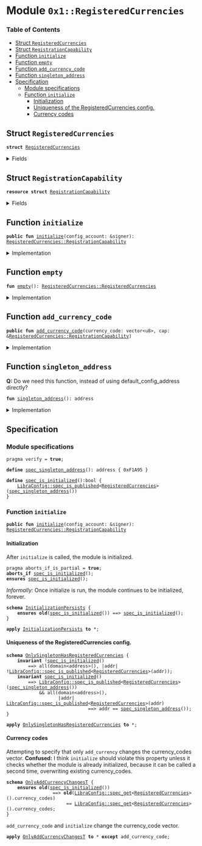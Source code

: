 
<a name="0x1_RegisteredCurrencies"></a>

# Module `0x1::RegisteredCurrencies`

### Table of Contents

-  [Struct `RegisteredCurrencies`](#0x1_RegisteredCurrencies_RegisteredCurrencies)
-  [Struct `RegistrationCapability`](#0x1_RegisteredCurrencies_RegistrationCapability)
-  [Function `initialize`](#0x1_RegisteredCurrencies_initialize)
-  [Function `empty`](#0x1_RegisteredCurrencies_empty)
-  [Function `add_currency_code`](#0x1_RegisteredCurrencies_add_currency_code)
-  [Function `singleton_address`](#0x1_RegisteredCurrencies_singleton_address)
-  [Specification](#0x1_RegisteredCurrencies_Specification)
    -  [Module specifications](#0x1_RegisteredCurrencies_@Module_specifications)
    -  [Function `initialize`](#0x1_RegisteredCurrencies_Specification_initialize)
        -  [Initialization](#0x1_RegisteredCurrencies_@Initialization)
        -  [Uniqueness of the RegisteredCurrencies config.](#0x1_RegisteredCurrencies_@Uniqueness_of_the_RegisteredCurrencies_config.)
        -  [Currency codes](#0x1_RegisteredCurrencies_@Currency_codes)



<a name="0x1_RegisteredCurrencies_RegisteredCurrencies"></a>

## Struct `RegisteredCurrencies`



<pre><code><b>struct</b> <a href="#0x1_RegisteredCurrencies">RegisteredCurrencies</a>
</code></pre>



<details>
<summary>Fields</summary>


<dl>
<dt>

<code>currency_codes: vector&lt;vector&lt;u8&gt;&gt;</code>
</dt>
<dd>

</dd>
</dl>


</details>

<a name="0x1_RegisteredCurrencies_RegistrationCapability"></a>

## Struct `RegistrationCapability`



<pre><code><b>resource</b> <b>struct</b> <a href="#0x1_RegisteredCurrencies_RegistrationCapability">RegistrationCapability</a>
</code></pre>



<details>
<summary>Fields</summary>


<dl>
<dt>

<code>cap: <a href="LibraConfig.md#0x1_LibraConfig_ModifyConfigCapability">LibraConfig::ModifyConfigCapability</a>&lt;<a href="#0x1_RegisteredCurrencies_RegisteredCurrencies">RegisteredCurrencies::RegisteredCurrencies</a>&gt;</code>
</dt>
<dd>

</dd>
</dl>


</details>

<a name="0x1_RegisteredCurrencies_initialize"></a>

## Function `initialize`



<pre><code><b>public</b> <b>fun</b> <a href="#0x1_RegisteredCurrencies_initialize">initialize</a>(config_account: &signer): <a href="#0x1_RegisteredCurrencies_RegistrationCapability">RegisteredCurrencies::RegistrationCapability</a>
</code></pre>



<details>
<summary>Implementation</summary>


<pre><code><b>public</b> <b>fun</b> <a href="#0x1_RegisteredCurrencies_initialize">initialize</a>(config_account: &signer): <a href="#0x1_RegisteredCurrencies_RegistrationCapability">RegistrationCapability</a> {
    // enforce that this is only going <b>to</b> one specific address,
    <b>assert</b>(
        <a href="Signer.md#0x1_Signer_address_of">Signer::address_of</a>(config_account) == <a href="#0x1_RegisteredCurrencies_singleton_address">singleton_address</a>(),
        0
    );
    <b>let</b> cap = <a href="LibraConfig.md#0x1_LibraConfig_publish_new_config_with_capability">LibraConfig::publish_new_config_with_capability</a>(config_account, <a href="#0x1_RegisteredCurrencies_empty">empty</a>());

    <a href="#0x1_RegisteredCurrencies_RegistrationCapability">RegistrationCapability</a> { cap }
}
</code></pre>



</details>

<a name="0x1_RegisteredCurrencies_empty"></a>

## Function `empty`



<pre><code><b>fun</b> <a href="#0x1_RegisteredCurrencies_empty">empty</a>(): <a href="#0x1_RegisteredCurrencies_RegisteredCurrencies">RegisteredCurrencies::RegisteredCurrencies</a>
</code></pre>



<details>
<summary>Implementation</summary>


<pre><code><b>fun</b> <a href="#0x1_RegisteredCurrencies_empty">empty</a>(): <a href="#0x1_RegisteredCurrencies">RegisteredCurrencies</a> {
    <a href="#0x1_RegisteredCurrencies">RegisteredCurrencies</a> { currency_codes: <a href="Vector.md#0x1_Vector_empty">Vector::empty</a>() }
}
</code></pre>



</details>

<a name="0x1_RegisteredCurrencies_add_currency_code"></a>

## Function `add_currency_code`



<pre><code><b>public</b> <b>fun</b> <a href="#0x1_RegisteredCurrencies_add_currency_code">add_currency_code</a>(currency_code: vector&lt;u8&gt;, cap: &<a href="#0x1_RegisteredCurrencies_RegistrationCapability">RegisteredCurrencies::RegistrationCapability</a>)
</code></pre>



<details>
<summary>Implementation</summary>


<pre><code><b>public</b> <b>fun</b> <a href="#0x1_RegisteredCurrencies_add_currency_code">add_currency_code</a>(
    currency_code: vector&lt;u8&gt;,
    cap: &<a href="#0x1_RegisteredCurrencies_RegistrationCapability">RegistrationCapability</a>,
) {
    <b>let</b> config = <a href="LibraConfig.md#0x1_LibraConfig_get">LibraConfig::get</a>&lt;<a href="#0x1_RegisteredCurrencies">RegisteredCurrencies</a>&gt;();
    <a href="Vector.md#0x1_Vector_push_back">Vector::push_back</a>(&<b>mut</b> config.currency_codes, currency_code);
    <a href="LibraConfig.md#0x1_LibraConfig_set_with_capability">LibraConfig::set_with_capability</a>(&cap.cap, config);
}
</code></pre>



</details>

<a name="0x1_RegisteredCurrencies_singleton_address"></a>

## Function `singleton_address`

**Q:** Do we need this function, instead of using default_config_address directly?


<pre><code><b>fun</b> <a href="#0x1_RegisteredCurrencies_singleton_address">singleton_address</a>(): address
</code></pre>



<details>
<summary>Implementation</summary>


<pre><code><b>fun</b> <a href="#0x1_RegisteredCurrencies_singleton_address">singleton_address</a>(): address {
    <a href="CoreAddresses.md#0x1_CoreAddresses_DEFAULT_CONFIG_ADDRESS">CoreAddresses::DEFAULT_CONFIG_ADDRESS</a>()
}
</code></pre>



</details>

<a name="0x1_RegisteredCurrencies_Specification"></a>

## Specification


<a name="0x1_RegisteredCurrencies_@Module_specifications"></a>

### Module specifications



<pre><code>pragma verify = <b>true</b>;
<a name="0x1_RegisteredCurrencies_spec_singleton_address"></a>
<b>define</b> <a href="#0x1_RegisteredCurrencies_spec_singleton_address">spec_singleton_address</a>(): address { 0xF1A95 }
<a name="0x1_RegisteredCurrencies_spec_is_initialized"></a>
<b>define</b> <a href="#0x1_RegisteredCurrencies_spec_is_initialized">spec_is_initialized</a>():bool {
    <a href="LibraConfig.md#0x1_LibraConfig_spec_is_published">LibraConfig::spec_is_published</a>&lt;<a href="#0x1_RegisteredCurrencies">RegisteredCurrencies</a>&gt;(<a href="#0x1_RegisteredCurrencies_spec_singleton_address">spec_singleton_address</a>())
}
</code></pre>



<a name="0x1_RegisteredCurrencies_Specification_initialize"></a>

### Function `initialize`


<pre><code><b>public</b> <b>fun</b> <a href="#0x1_RegisteredCurrencies_initialize">initialize</a>(config_account: &signer): <a href="#0x1_RegisteredCurrencies_RegistrationCapability">RegisteredCurrencies::RegistrationCapability</a>
</code></pre>



<a name="0x1_RegisteredCurrencies_@Initialization"></a>

#### Initialization


After
<code>initialize</code> is called, the module is initialized.


<pre><code>pragma aborts_if_is_partial = <b>true</b>;
<b>aborts_if</b> <a href="#0x1_RegisteredCurrencies_spec_is_initialized">spec_is_initialized</a>();
<b>ensures</b> <a href="#0x1_RegisteredCurrencies_spec_is_initialized">spec_is_initialized</a>();
</code></pre>




<a name="0x1_RegisteredCurrencies_InitializationPersists"></a>

*Informally:* Once initialize is run, the module continues to be
initialized, forever.


<pre><code><b>schema</b> <a href="#0x1_RegisteredCurrencies_InitializationPersists">InitializationPersists</a> {
    <b>ensures</b> <b>old</b>(<a href="#0x1_RegisteredCurrencies_spec_is_initialized">spec_is_initialized</a>()) ==&gt; <a href="#0x1_RegisteredCurrencies_spec_is_initialized">spec_is_initialized</a>();
}
</code></pre>




<pre><code><b>apply</b> <a href="#0x1_RegisteredCurrencies_InitializationPersists">InitializationPersists</a> <b>to</b> *;
</code></pre>



<a name="0x1_RegisteredCurrencies_@Uniqueness_of_the_RegisteredCurrencies_config."></a>

#### Uniqueness of the RegisteredCurrencies config.



<a name="0x1_RegisteredCurrencies_OnlySingletonHasRegisteredCurrencies"></a>


<pre><code><b>schema</b> <a href="#0x1_RegisteredCurrencies_OnlySingletonHasRegisteredCurrencies">OnlySingletonHasRegisteredCurrencies</a> {
    <b>invariant</b> !<a href="#0x1_RegisteredCurrencies_spec_is_initialized">spec_is_initialized</a>()
        ==&gt; all(domain&lt;address&gt;(), |addr| !<a href="LibraConfig.md#0x1_LibraConfig_spec_is_published">LibraConfig::spec_is_published</a>&lt;<a href="#0x1_RegisteredCurrencies">RegisteredCurrencies</a>&gt;(addr));
    <b>invariant</b> <a href="#0x1_RegisteredCurrencies_spec_is_initialized">spec_is_initialized</a>()
        ==&gt; <a href="LibraConfig.md#0x1_LibraConfig_spec_is_published">LibraConfig::spec_is_published</a>&lt;<a href="#0x1_RegisteredCurrencies">RegisteredCurrencies</a>&gt;(<a href="#0x1_RegisteredCurrencies_spec_singleton_address">spec_singleton_address</a>())
            && all(domain&lt;address&gt;(),
                   |addr| <a href="LibraConfig.md#0x1_LibraConfig_spec_is_published">LibraConfig::spec_is_published</a>&lt;<a href="#0x1_RegisteredCurrencies">RegisteredCurrencies</a>&gt;(addr)
                              ==&gt; addr == <a href="#0x1_RegisteredCurrencies_spec_singleton_address">spec_singleton_address</a>());
}
</code></pre>




<pre><code><b>apply</b> <a href="#0x1_RegisteredCurrencies_OnlySingletonHasRegisteredCurrencies">OnlySingletonHasRegisteredCurrencies</a> <b>to</b> *;
</code></pre>



<a name="0x1_RegisteredCurrencies_@Currency_codes"></a>

#### Currency codes

Attempting to specify that only
<code>add_currency</code> changes the currency_codes
vector.
**Confused:** I think
<code>initialize</code> should violate this property unless it
checks whether the module is already initialized, because it can be
called a second time, overwriting existing currency_codes.


<a name="0x1_RegisteredCurrencies_OnlyAddCurrencyChangesT"></a>


<pre><code><b>schema</b> <a href="#0x1_RegisteredCurrencies_OnlyAddCurrencyChangesT">OnlyAddCurrencyChangesT</a> {
    <b>ensures</b> <b>old</b>(<a href="#0x1_RegisteredCurrencies_spec_is_initialized">spec_is_initialized</a>())
                 ==&gt; <b>old</b>(<a href="LibraConfig.md#0x1_LibraConfig_spec_get">LibraConfig::spec_get</a>&lt;<a href="#0x1_RegisteredCurrencies">RegisteredCurrencies</a>&gt;().currency_codes)
                      == <a href="LibraConfig.md#0x1_LibraConfig_spec_get">LibraConfig::spec_get</a>&lt;<a href="#0x1_RegisteredCurrencies">RegisteredCurrencies</a>&gt;().currency_codes;
}
</code></pre>




<code>add_currency_code</code> and
<code>initialize</code> change the currency_code vector.


<pre><code><b>apply</b> <a href="#0x1_RegisteredCurrencies_OnlyAddCurrencyChangesT">OnlyAddCurrencyChangesT</a> <b>to</b> * <b>except</b> add_currency_code;
</code></pre>
